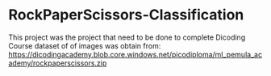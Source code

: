 # RockPaperScissors-Classification

This project was the project that need to be done to complete Dicoding Course
dataset of of images was obtain from: 
https://dicodingacademy.blob.core.windows.net/picodiploma/ml_pemula_academy/rockpaperscissors.zip
